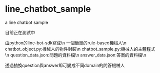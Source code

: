 # line_chatbot_sample
a line chatbot sample

目前正在測試中

由python的line-bot-sdk寫成\n
一個簡單的rule-based機械人\n
chatbot_object.py:機械人的物件封裝\n
chatbot_sample.py:機械人的主體程式\n
question_data.json:問題的資料檔\n
answer_data.json:答案的資料檔\n

透過抽換question與answer即可變成不同domain的問答機械人
